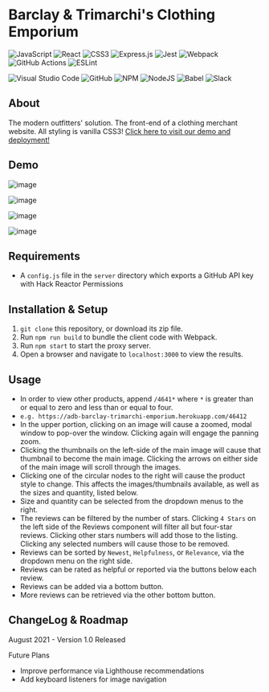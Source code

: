 # Barclay & Trimarchi's Clothing Emporium

![JavaScript](https://img.shields.io/badge/javascript-%23323330.svg?style=for-the-badge&logo=javascript&logoColor=%23F7DF1E)
![React](https://img.shields.io/badge/react-%2320232a.svg?style=for-the-badge&logo=react&logoColor=%2361DAFB)
![CSS3](https://img.shields.io/badge/css3-%231572B6.svg?style=for-the-badge&logo=css3&logoColor=white)
![Express.js](https://img.shields.io/badge/express.js-%23404d59.svg?style=for-the-badge&logo=express&logoColor=%2361DAFB)
![Jest](https://img.shields.io/badge/-jest-%23C21325?style=for-the-badge&logo=jest&logoColor=white)
![Webpack](https://img.shields.io/badge/webpack-%238DD6F9.svg?style=for-the-badge&logo=webpack&logoColor=black)
![GitHub Actions](https://img.shields.io/badge/githubactions-%232671E5.svg?style=for-the-badge&logo=githubactions&logoColor=white)
![ESLint](https://img.shields.io/badge/ESLint-4B3263?style=for-the-badge&logo=eslint&logoColor=white)

![Visual Studio Code](https://img.shields.io/badge/Visual%20Studio%20Code-0078d7.svg?style=for-the-badge&logo=visual-studio-code&logoColor=white)
![GitHub](https://img.shields.io/badge/github-%23121011.svg?style=for-the-badge&logo=github&logoColor=white)
![NPM](https://img.shields.io/badge/NPM-%23000000.svg?style=for-the-badge&logo=npm&logoColor=white)
![NodeJS](https://img.shields.io/badge/node.js-6DA55F?style=for-the-badge&logo=node.js&logoColor=white)
![Babel](https://img.shields.io/badge/Babel-F9DC3e?style=for-the-badge&logo=babel&logoColor=black)
![Slack](https://img.shields.io/badge/Slack-4A154B?style=for-the-badge&logo=slack&logoColor=white)

## About

The modern outfitters' solution. The front-end of a clothing merchant website. All styling is vanilla CSS3! [Click here to visit our demo and deployment!](https://adb-barclay-trimarchi-emporium.herokuapp.com/)

## Demo

![image](https://user-images.githubusercontent.com/42557448/135187679-9c08fded-da3e-47aa-9446-886fc23992e3.png)

![image](https://user-images.githubusercontent.com/42557448/135187720-a86ba913-5cdf-4f5a-b3f5-73049d5f2285.png)

![image](https://user-images.githubusercontent.com/42557448/135187753-44de3ec3-1674-461c-aea5-1a0cdfe91ca5.png)

![image](https://user-images.githubusercontent.com/42557448/135187783-6a104026-22cc-424b-8a64-bf39a72580fc.png)

## Requirements

* A `config.js` file in the `server` directory which exports a GitHub API key with Hack Reactor Permissions

## Installation & Setup

1. `git clone` this repository, or download its zip file.
2. Run `npm run build` to bundle the client code with Webpack.
3. Run `npm start` to start the proxy server.
3. Open a browser and navigate to `localhost:3000` to view the results.

## Usage

* In order to view other products, append `/4641*` where `*` is greater than or equal to zero and less than or equal to four.
*  `e.g. https://adb-barclay-trimarchi-emporium.herokuapp.com/46412`
*  In the upper portion, clicking on an image will cause a zoomed, modal window to pop-over the window. Clicking again will engage the panning zoom.
*  Clicking the thumbnails on the left-side of the main image will cause that thumbnail to become the main image. Clicking the arrows on either side of the main image will scroll through the images.
*  Clicking one of the circular nodes to the right will cause the product style to change. This affects the images/thumbnails available, as well as the sizes and quantity, listed below.
*  Size and quantity can be selected from the dropdown menus to the right.
*  The reviews can be filtered by the number of stars. Clicking `4 Stars` on the left side of the Reviews component will filter all but four-star reviews. Clicking other stars numbers will add those to the listing. Clicking any selected numbers will cause those to be removed.
*  Reviews can be sorted by `Newest`, `Helpfulness`, or `Relevance`, via the dropdown menu on the right side.
*  Reviews can be rated as helpful or reported via the buttons below each review.
*  Reviews can be added via a bottom button.
*  More reviews can be retrieved via the other bottom button.

## ChangeLog & Roadmap

August 2021 - Version 1.0 Released

Future Plans
* Improve performance via Lighthouse recommendations
* Add keyboard listeners for image navigation


